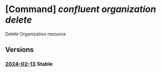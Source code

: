 # [Command] _confluent organization delete_

Delete Organization resource

## Versions

### [2024-02-13](/Resources/mgmt-plane/L3N1YnNjcmlwdGlvbnMve30vcmVzb3VyY2Vncm91cHMve30vcHJvdmlkZXJzL21pY3Jvc29mdC5jb25mbHVlbnQvb3JnYW5pemF0aW9ucy97fQ==/2024-02-13.xml) **Stable**

<!-- mgmt-plane /subscriptions/{}/resourcegroups/{}/providers/microsoft.confluent/organizations/{} 2024-02-13 -->
